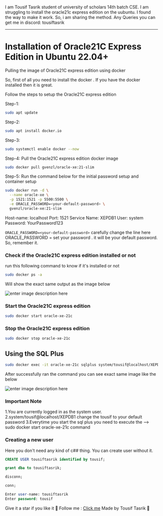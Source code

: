 I am Tousif Tasrik student of university of scholars
14th batch CSE. I am struggling to install the oracle21c express edition on the uubuntu.
I found the way to make it work. So, i am sharing the method. 
Any Queries you can get me in discord: tousiftasrik

---
# Installation of Oracle21C Express Edition in Ubuntu 22.04+

Pulling the image of Oracle21C express edition using docker 

So, first of all you need to install the docker . If you have the docker installed then it is great.

Follow the steps to setup the Oracle21C express edition 

Step-1:
```bash
sudo apt update
```

Step-2:
```bash
sudo apt install docker.io
```

Step-3:
```bash
sudo systemctl enable docker --now
```

Step-4: Pull the Oracle21C express edition docker image 
```bash
sudo docker pull gvenzl/oracle-xe:21-slim
```

Step-5:
Run the command below for the initial password setup and container setup
```bash 
sudo docker run -d \
  --name oracle-xe \
  -p 1521:1521 -p 5500:5500 \
  -e ORACLE_PASSWORD=<your-default-password> \
  gvenzl/oracle-xe:21-slim
```

Host-name: localhost
Port: 1521
Service Name: XEPDB1
User: system
Password: YourPassword123

`ORACLE_PASSWORD=<your-default-password>` carefully change the line here ORACLE_PASSWORD = set your password . it will be your default password. So, remember it.


### Check if the Oracle21C express edition installed or not

run this following command to know if it's installed or not

```bash 
sudo docker ps -a
```

Will show the exact same output as the image below

![enter image description here](https://i.imgur.com/ZNCxrU8.png)


### Start the Oracle21C express edition

```bash
sudo docker start oracle-xe-21c
```

### Stop the Oracle21C express edition

```bash
sudo docker stop oracle-xe-21c
```

## Using the SQL Plus 

```bash
sudo docker exec -it oracle-xe-21c sqlplus system/tousif@localhost/XEPDB1
```

After successfully ran the command you can see exact same image like the below

![enter image description here](https://i.imgur.com/ek4lcus.png)

### Important Note
1.You are currently logged in as the system user.
2.system/tousif@localhost/XEPDB1 change the tousif to your default password
3.Everytime you start the sql plus you need to execute the
--> sudo docker start oracle-xe-21c 
command

### Creating a new user

Here you don't need any kind of c## thing. You can create user without it.

```sql
CREATE USER tousiftasrik identified by tousif;
```

```sql
grant dba to tousiftasrik;
```

```sql
disconn;
```

```sql
conn;
```

```sql
Enter user-name: tousiftasrik
Enter password: tousif
```


Give it a star if you like it 🌟
Follow me : [Click me](https://github.com/lowercase-tousif)
Made by Tousif Tasrik 💖
